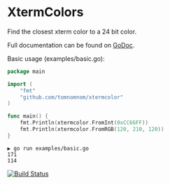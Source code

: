 # XtermColors

Find the closest xterm color to a 24 bit color.

Full documentation can be found on [GoDoc](https://godoc.org/github.com/TomNomNom/xtermcolor).

Basic usage (examples/basic.go):

```go
package main

import (
	"fmt"
	"github.com/tomnomnom/xtermcolor"
)

func main() {
	fmt.Println(xtermcolor.FromInt(0xCC66FF))
	fmt.Println(xtermcolor.FromRGB(120, 210, 120))
}
```

```
▶ go run examples/basic.go 
171
114
```

[![Build Status](https://travis-ci.org/TomNomNom/xtermcolor.svg?branch=master)](https://travis-ci.org/TomNomNom/xtermcolor)

